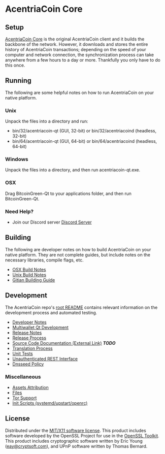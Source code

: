 AcentriaCoin Core
=====================

Setup
---------------------
[AcentriaCoin Core](http://savebitcoin.io) is the original AcentriaCoin client and it builds the backbone of the network. However, it downloads and stores the entire history of AcentriaCoin transactions; depending on the speed of your computer and network connection, the synchronization process can take anywhere from a few hours to a day or more. Thankfully you only have to do this once.

Running
---------------------
The following are some helpful notes on how to run AcentriaCoin on your native platform.

### Unix

Unpack the files into a directory and run:

- bin/32/acentriacoin-qt (GUI, 32-bit) or bin/32/acentriacoind (headless, 32-bit)
- bin/64/acentriacoin-qt (GUI, 64-bit) or bin/64/acentriacoind (headless, 64-bit)

### Windows

Unpack the files into a directory, and then run acentriacoin-qt.exe.

### OSX

Drag BitcoinGreen-Qt to your applications folder, and then run BitcoinGreen-Qt.

### Need Help?

* Join our Discord server [Discord Server](https://discord.savebitcoin.io)

Building
---------------------
The following are developer notes on how to build AcentriaCoin on your native platform. They are not complete guides, but include notes on the necessary libraries, compile flags, etc.

- [OSX Build Notes](build-osx.md)
- [Unix Build Notes](build-unix.md)
- [Gitian Building Guide](gitian-building.md)

Development
---------------------
The AcentriaCoin repo's [root README](https://github.com/acentriacoin/acentriacoin/blob/master/README.md) contains relevant information on the development process and automated testing.

- [Developer Notes](developer-notes.md)
- [Multiwallet Qt Development](multiwallet-qt.md)
- [Release Notes](release-notes.md)
- [Release Process](release-process.md)
- [Source Code Documentation (External Link)](https://dev.visucore.com/bitcoin/doxygen/) ***TODO***
- [Translation Process](translation_process.md)
- [Unit Tests](unit-tests.md)
- [Unauthenticated REST Interface](REST-interface.md)
- [Dnsseed Policy](dnsseed-policy.md)

### Miscellaneous
- [Assets Attribution](assets-attribution.md)
- [Files](files.md)
- [Tor Support](tor.md)
- [Init Scripts (systemd/upstart/openrc)](init.md)

License
---------------------
Distributed under the [MIT/X11 software license](http://www.opensource.org/licenses/mit-license.php).
This product includes software developed by the OpenSSL Project for use in the [OpenSSL Toolkit](https://www.openssl.org/). This product includes
cryptographic software written by Eric Young ([eay@cryptsoft.com](mailto:eay@cryptsoft.com)), and UPnP software written by Thomas Bernard.
